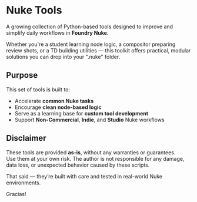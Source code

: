 # Nuke Tools

A growing collection of Python-based tools designed to improve and simplify daily workflows in **Foundry Nuke**.

Whether you're a student learning node logic, a compositor preparing review shots, or a TD building utilities — this toolkit offers practical, modular solutions you can drop into your ".nuke" folder.

## Purpose

This set of tools is built to:

- Accelerate **common Nuke tasks**
- Encourage **clean node-based logic**
- Serve as a learning base for **custom tool development**
- Support **Non-Commercial**, **Indie**, and **Studio** Nuke workflows

## Disclaimer

These tools are provided **as-is**, without any warranties or guarantees.  
Use them at your own risk. The author is not responsible for any damage, data loss, or unexpected behavior caused by these scripts.

That said — they’re built with care and tested in real-world Nuke environments.

Gracias!
